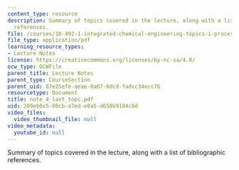 ```yaml
---
content_type: resource
description: Summary of topics covered in the lecture, along with a list of bibliographic
  references.
file: /courses/10-492-1-integrated-chemical-engineering-topics-i-process-control-by-design-fall-2004/209e60e508cba7ede0a5d658b9104c8d_note_4_last_topc.pdf
file_type: application/pdf
learning_resource_types:
- Lecture Notes
license: https://creativecommons.org/licenses/by-nc-sa/4.0/
ocw_type: OCWFile
parent_title: Lecture Notes
parent_type: CourseSection
parent_uid: 87e25efe-aeae-0a67-6dcd-fadcc34ecc76
resourcetype: Document
title: note_4_last_topc.pdf
uid: 209e60e5-08cb-a7ed-e0a5-d658b9104c8d
video_files:
  video_thumbnail_file: null
video_metadata:
  youtube_id: null
---
```

Summary of topics covered in the lecture, along with a list of bibliographic references.